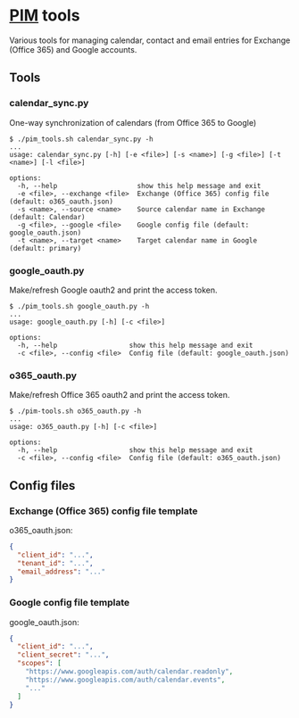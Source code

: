 # [PIM](https://en.wikipedia.org/wiki/Personal_information_manager "Personal information manager") tools

Various tools for managing calendar, contact and email entries for Exchange (Office 365) and Google accounts.

## Tools

### calendar_sync.py

One-way synchronization of calendars (from Office 365 to Google)
```
$ ./pim_tools.sh calendar_sync.py -h
...
usage: calendar_sync.py [-h] [-e <file>] [-s <name>] [-g <file>] [-t <name>] [-l <file>]

options:
  -h, --help                    show this help message and exit
  -e <file>, --exchange <file>  Exchange (Office 365) config file (default: o365_oauth.json)
  -s <name>, --source <name>    Source calendar name in Exchange (default: Calendar)
  -g <file>, --google <file>    Google config file (default: google_oauth.json)
  -t <name>, --target <name>    Target calendar name in Google (default: primary)
```

### google_oauth.py

Make/refresh Google oauth2 and print the access token.
```
$ ./pim_tools.sh google_oauth.py -h
...
usage: google_oauth.py [-h] [-c <file>]

options:
  -h, --help                  show this help message and exit
  -c <file>, --config <file>  Config file (default: google_oauth.json)
```

### o365_oauth.py

Make/refresh Office 365 oauth2 and print the access token.
```
$ ./pim-tools.sh o365_oauth.py -h
...
usage: o365_oauth.py [-h] [-c <file>]

options:
  -h, --help                  show this help message and exit
  -c <file>, --config <file>  Config file (default: o365_oauth.json)
```

## Config files

### Exchange (Office 365) config file template

o365_oauth.json:
```json
{
  "client_id": "...",
  "tenant_id": "...",
  "email_address": "..."
}
```

### Google config file template

google_oauth.json:
```json
{
  "client_id": "...",
  "client_secret": "...",
  "scopes": [
    "https://www.googleapis.com/auth/calendar.readonly",
    "https://www.googleapis.com/auth/calendar.events",
    "..."
  ]
}
```

